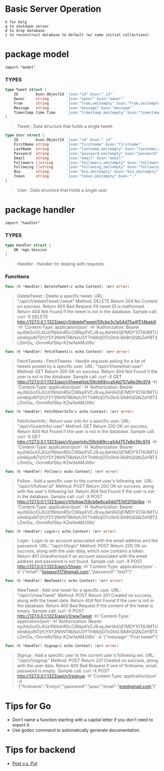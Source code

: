 # **Basic Server Operation**
	h for help
	q to shutdown server
	d to drop database
	i to reconstruct database to default (w/ some initial collections)

# **package model**
    import "model"

### TYPES

```go
type Tweet struct {
    ID        bson.ObjectId `json:"id" bson:"_id"`
    Owner     string        `json:"owner" bson:"owner"`
    From      string        `json:"from,omitempty" bson:"from,omitempty"`
    Message   string        `json:"message" bson:"message"`
    Timestamp time.Time     `json:"timestamp,omitempty" bson:"timestamp"`
}
```
> Tweet : Data structure that holds a single tweet.

```go
type User struct {
    ID        bson.ObjectId `json:"id" bson:"_id"`
    FirstName string        `json:"firstname" bson:"firstname"`
    LastName  string        `json:"lastname,omitempty" bson:"lastname,omitempty"`
    Password  string        `json:"password,omitempty" bson:"password"`
    Email     string        `json:"email" bson:"email"`
    Followers []string      `json:"followers,omitempty" bson:"followers,omitempty"`
    Following []string      `json:"following,omitempty" bson:"following,omitempty"`
    Bio       string        `json:"bio,omitempty" bson:"bio,omitempty"`
    Token     string        `json:"token,omitempty" bson:"-"`
}
```
> User : Data structure that holds a single user.

# **package handler**
    import "handler"

### TYPES

```go
type Handler struct {
    DB *mgo.Session
}
```
> Handler : Handler for dealing with requests.

### Functions

```go
func (h *Handler) DeleteTweet(c echo.Context) (err error)
```
> DeleteTweet : Delete a specific tweet.
> URL: "/api/v1/deleteTweet/:tweet"
> Method: DELETE
> Return 204 No Content on success.
> Return 400 Bad Request if∂ tweet ID is malformed.
> Return 404 Not Found if the tweet is not in the database.
> Sample call: curl -X DELETE http://127.0.0.1:1323/api/v1/deleteTweet/59cbe3c1a54d75a4f514beb0 -H 'Content-Type: application/json' -H 'Authorization: Bearer eyJhbGciOiJIUzI1NiIsInR5cCI6IkpXVCJ9.eyJleHAiOjE1MDY1OTA3MTUsImlkIjoiNTljYjY5Y2NhNTRkNzU3YThlMzljOTc0In0.8A8hQQtbZeYBT3LDmOu_-OnrmRsfSby-KZw0eAMJ06s'

```go
func (h *Handler) FetchTweets(c echo.Context) (err error)
```
> FetchTweets : FetchTweets : Handle requests asking for a list of tweets posted by a specific user.
> URL: "/api/v1/tweetlist/:user"
> Method: GET
> Return 200 OK on success.
> Return 404 Not Found if the user is not in the database.
> Sample call: curl -X GET http://127.0.0.1:1323/api/v1/tweetlist/59cb69cca54d757a8e39c974 -H 'Content-Type: application/json' -H 'Authorization: Bearer eyJhbGciOiJIUzI1NiIsInR5cCI6IkpXVCJ9.eyJleHAiOjE1MDY1OTA3MTUsImlkIjoiNTljYjY5Y2NhNTRkNzU3YThlMzljOTc0In0.8A8hQQtbZeYBT3LDmOu_-OnrmRsfSby-KZw0eAMJ06s'

```go
func (h *Handler) FetchUserInfo(c echo.Context) (err error)
```
> FetchUserInfo : Return user info for a specific user.
> URL: "/api/v1/userInfo/:user"
> Method: GET
> Return 200 OK on success.
> Return 404 Not Found if the user is not in the database.
> Sample call: curl -X GET http://127.0.0.1:1323/api/v1/userInfo/59cb69cca54d757a8e39c974 -H 'Content-Type: application/json' -H 'Authorization: Bearer eyJhbGciOiJIUzI1NiIsInR5cCI6IkpXVCJ9.eyJleHAiOjE1MDY1OTA3MTUsImlkIjoiNTljYjY5Y2NhNTRkNzU3YThlMzljOTc0In0.8A8hQQtbZeYBT3LDmOu_-OnrmRsfSby-KZw0eAMJ06s'

```go
func (h *Handler) Follow(c echo.Context) (err error)
```
> Follow : Add a specific user to the current user's following set.
> URL: "/api/v1/follow/:id"
> Method: POST
> Return 200 OK on success, along with the user's following list.
> Return 404 Not Found if the user is not in the database.
> Sample call: curl -X POST http://127.0.0.1:1323/api/v1/follow/59cb6e6ca54d757d12f0b0be -H 'Content-Type: application/json' -H 'Authorization: Bearer eyJhbGciOiJIUzI1NiIsInR5cCI6IkpXVCJ9.eyJleHAiOjE1MDY1OTA3MTUsImlkIjoiNTljYjY5Y2NhNTRkNzU3YThlMzljOTc0In0.8A8hQQtbZeYBT3LDmOu_-OnrmRsfSby-KZw0eAMJ06s'

```go
func (h *Handler) Login(c echo.Context) (err error)
```
> Login : Login to an account associated with the email address and the password.
> URL: "/api/v1/login"
> Method: POST
> Return 200 OK on success, along with the user data, which now contains a token.
> Return 401 Unauthorized if an account associated with the email address and password is not found.
> Sample call: curl -X POST http://127.0.0.1:1323/api/v1/login -H 'Content-Type: application/json' -d '{"email":"hojason117@gmail.com","password":"test1"}'

```go
func (h *Handler) NewTweet(c echo.Context) (err error)
```
> NewTweet : Add one tweet for a specific user.
> URL: "/api/v1/newTweet"
> Method: POST
> Return 201 Created on success, along with the tweet data.
> Return 404 Not Found if the user is not in the database.
> Return 400 Bad Request if the content of the tweet is empty.
> Sample call: curl -X POST http://127.0.0.1:1323/api/v1/newTweet -H 'Content-Type: application/json' -H 'Authorization: Bearer eyJhbGciOiJIUzI1NiIsInR5cCI6IkpXVCJ9.eyJleHAiOjE1MDY1OTA3MTUsImlkIjoiNTljYjY5Y2NhNTRkNzU3YThlMzljOTc0In0.8A8hQQtbZeYBT3LDmOu_-OnrmRsfSby-KZw0eAMJ06s' -d '{"message":"First tweet!"}'

```go
func (h *Handler) Signup(c echo.Context) (err error)
```
> Signup : Add a specific user to the current user's following set.
> URL: "/api/v1/signup"
> Method: POST
> Return 201 Created on success, along with the user data.
> Return 400 Bad Request if one of firstname, email, password is empty.
> Sample call: curl -X POST http://127.0.0.1:1323/api/v1/signup -H 'Content-Type: application/json' -d '{"firstname":"Evelyn","password":"pass","email":"eve@gmail.com"}'

# **Tips for Go**
* Don’t name a function starting with a capital letter if you don’t need to export it.
* Use godoc command to automatically generate documentation.

# **Tips for backend**
* [Post v.s. Put](https://stackoverflow.com/questions/630453/put-vs-post-in-rest)
